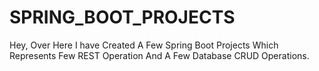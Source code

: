 # SPRING_BOOT_PROJECTS
Hey, Over Here I have Created A Few Spring Boot Projects Which Represents Few REST Operation And A Few Database CRUD Operations.  

